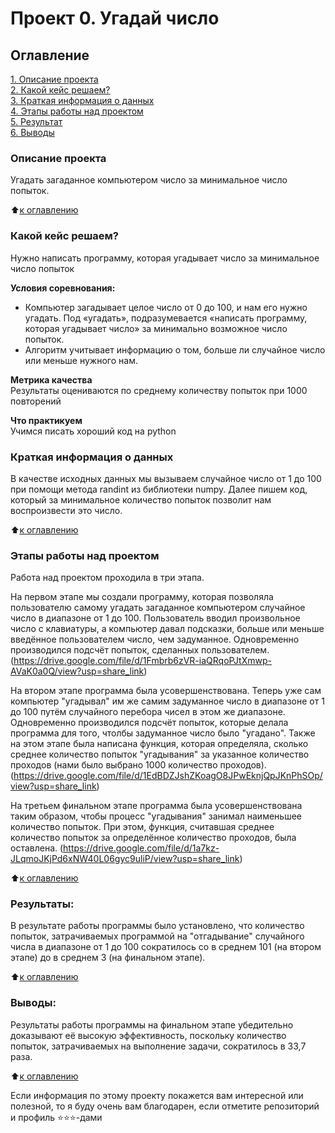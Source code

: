 # Проект 0. Угадай число

## Оглавление  
[1. Описание проекта](.README.md#Описание-проекта)  
[2. Какой кейс решаем?](.README.md#Какой-кейс-решаем)  
[3. Краткая информация о данных](.README.md#Краткая-информация-о-данных)  
[4. Этапы работы над проектом](.README.md#Этапы-работы-над-проектом)  
[5. Результат](.README.md#Результат)    
[6. Выводы](.README.md#Выводы) 

### Описание проекта    
Угадать загаданное компьютером число за минимальное число попыток.

:arrow_up:[к оглавлению](_)


### Какой кейс решаем?    
Нужно написать программу, которая угадывает число за минимальное число попыток

**Условия соревнования:**  
- Компьютер загадывает целое число от 0 до 100, и нам его нужно угадать. Под «угадать», подразумевается «написать программу, которая угадывает число» за минимально возможное число попыток.
- Алгоритм учитывает информацию о том, больше ли случайное число или меньше нужного нам.

**Метрика качества**     
Результаты оцениваются по среднему количеству попыток при 1000 повторений

**Что практикуем**     
Учимся писать хороший код на python


### Краткая информация о данных
В качестве исходных данных мы вызываем случайное число от 1 до 100 при помощи метода randint из библиотеки numpy. Далее пишем код, который за минимальное количество попыток позволит нам воспроизвести это число.
  
:arrow_up:[к оглавлению](.README.md#Оглавление)


### Этапы работы над проектом  
Работа над проектом проходила в три этапа.

На первом этапе мы создали программу, которая позволяла пользователю самому угадать загаданное компьютером случайное число в диапазоне от 1 до 100. Пользователь вводил произвольное число с клавиатуры, а компьютер давал подсказки, больше или меньше введённое пользователем число, чем задуманное. Одновременно производился подсчёт попыток, сделанных пользователем. (https://drive.google.com/file/d/1Fmbrb6zVR-iaQRqoPJtXmwp-AVaK0a0Q/view?usp=share_link)

На втором этапе программа была усовершенствована. Теперь уже сам компьютер "угадывал" им же самим задуманное число в диапазоне от 1 до 100 путём случайного перебора чисел в этом же диапазоне. Одновременно производился подсчёт попыток, которые делала программа для того, чтолбы задуманное число было "угадано". Также на этом этапе была написана функция, которая определяла, сколько среднее количество попыток "угадывания" за указанное количество проходов (нами было выбрано 1000 количество проходов). (https://drive.google.com/file/d/1EdBDZJshZKoagO8JPwEknjQpJKnPhSOp/view?usp=share_link)

На третьем финальном этапе программа была усовершенствована таким образом, чтобы процесс "угадывания" занимал наименьшее количество попыток. При этом, функция, считавшая среднее количество попыток за определённое количество проходов, была оставлена. (https://drive.google.com/file/d/1a7kz-JLqmoJKjPd6xNW40L06gyc9uliP/view?usp=share_link)

:arrow_up:[к оглавлению](.README.md#Оглавление)


### Результаты:  
В результате работы программы было установлено, что количество попыток, затрачиваемых программой на "отгадывание" случайного числа в диапазоне от 1 до 100 сократилось со в среднем 101 (на втором этапе) до в среднем 3 (на финальном этапе). 

:arrow_up:[к оглавлению](.README.md#Оглавление)


### Выводы:  
Результаты работы программы на финальном этапе убедительно доказывают её высокую эффективность, поскольку количество попыток, затрачиваемых на выполнение задачи, сократилось в 33,7 раза.

:arrow_up:[к оглавлению](.README.md#Оглавление)


Если информация по этому проекту покажется вам интересной или полезной, то я буду очень вам благодарен, если отметите репозиторий и профиль ⭐️⭐️⭐️-дами